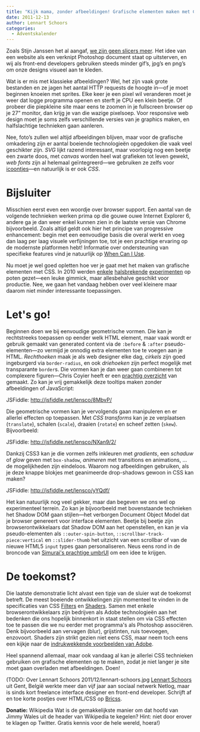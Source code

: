 ```yaml
---
title: "Kijk mama, zonder afbeeldingen! Grafische elementen maken met CSS"
date: 2011-12-13
author: Lennart Schoors
categories: 
  - Adventskalender
---
```

Zoals Stijn Janssen het al aangaf, [we zijn geen slicers meer](/blog/2011/12/waarom-een-slicer-een-front-end-developer-is-geworden). Het idee van een website als een verknipt Photoshop document staat op uitsterven, en wij als front-end developers gebruiken steeds minder gif’s, jpg’s en png’s om onze designs visueel aan te kleden.

Wat is er mis met klassieke afbeeldingen? Wel, het zijn vaak grote bestanden en ze jagen het aantal HTTP requests de hoogte in—of je moet beginnen knoeien met sprites. Elke keer je een pixel wil veranderen moet je weer dat logge programma openen en sterft je CPU een klein beetje. Of probeer die piepkleine site maar eens te zoomen in je fullscreen browser op je 27” monitor, dan krijg je van die wazige pixelsoep. Voor responsive web design moet je soms zelfs verschillende versies van je graphics maken, en halfslachtige technieken gaan aanleren.

Nee, foto’s zullen wel altijd afbeeldingen blijven, maar voor de grafische omkadering zijn er aantal boeiende technologieën opgedoken die vaak veel geschikter zijn. *SVG* lijkt razend interessant, maar voorlopig nog een beetje een zwarte doos, met *canvas* worden heel wat grafieken tot leven gewekt, *web fonts* zijn al helemaal geïntegreerd—we gebruiken ze zelfs voor [icoontjes](http://css-tricks.com/examples/IconFont/)—en natuurlijk is er ook *CSS*.

# Bijsluiter

Misschien eerst even een woordje over browser support. Een aantal van de volgende technieken werken prima op die gouwe ouwe Internet Explorer 6, andere ga je dan weer enkel kunnen zien in de laatste versie van Chrome bijvoorbeeld. Zoals altijd geldt ook hier het principe van progressive enhancement: begin met een eenvoudige basis die overal werkt en voeg dan laag per laag visuele verfijningen toe, tot je een prachtige ervaring op de modernste platformen hebt! Informatie over ondersteuning van specifieke features vind je natuurlijk op [When Can I Use](http://www.caniuse.com/).

Nu moet je wel goed opletten hoe ver je gaat met het maken van grafische elementen met CSS. In 2010 werden [enkele](http://desandro.com/articles/opera-logo-css) [halsbrekende](http://graphicpeel.com/cssiosicons) [experimenten](http://lensco.be/2010/04/04/css-world-clocks) op poten gezet—een leuke gimmick, maar allesbehalve geschikt voor productie. Nee, we gaan het vandaag hebben over veel kleinere maar daarom niet minder interessante toepassingen.

# Let's go!

Beginnen doen we bij eenvoudige geometrische vormen. Die kan je rechtstreeks toepassen op eender welk HTML element, maar vaak wordt er gebruik gemaakt van generated content via de `:before` & `:after` pseudo-elementen—zo vermijd je onnodig extra elementen toe te voegen aan je HTML. *Rechthoeken* maak je als web designer elke dag, *cirkels* zijn goed ingeburgerd via `border-radius`, en ook *driehoeken* zijn perfect mogelijk met transparante `border`s. Die vormen kan je dan weer gaan combineren tot complexere figuren—Chris Coyier heeft er een [prachtig overzicht](http://css-tricks.com/examples/ShapesOfCSS) van gemaakt. Zo kan je vrij gemakkelijk deze tooltips maken zonder afbeeldingen of JavaScript:

JSFiddle: <http://jsfiddle.net/lensco/8MbvP/>

Die geometrische vormen kan je vervolgends gaan manipuleren en er allerlei effecten op toepassen. Met *CSS transforms* kan je ze verplaatsen (`translate`), schalen (`scale`), draaien (`rotate`) en scheef zetten (`skew`). Bijvoorbeeld:

JSFiddle: <http://jsfiddle.net/lensco/NXan9/2/>

Dankzij CSS3 kan je die vormen zelfs inkleuren met *gradients*, een *schaduw* of *glow* geven met `box-shadow`, *animeren* met transitions en animations, … de mogelijkheden zijn eindeloos. Waarom nog afbeeldingen gebruiken, als je deze knappe blokjes met geanimeerde drop-shadows gewoon in CSS kan maken?

JSFiddle: <http://jsfiddle.net/lensco/yYQdf/>

Het kan natuurlijk nog veel gekker, maar dan begeven we ons wel op experimenteel terrein. Zo kan je bijvoorbeeld met bovenstaande technieken het Shadow DOM gaan stijlen—het verborgen Document Object Model dat je browser genereert voor interface elementen. Beetje bij beetje zijn browserontwikkelaars dat Shadow DOM aan het openstellen, en kan je via pseudo-elementen als `::outer-spin-button`, `::scrollbar-track-piece:vertical` en `::slider-thumb` het uitzicht van een scrollbar of van de nieuwe HTML5 `input` types gaan personaliseren. Neus eens rond in de broncode van [Simurai's prachtige umbrUI](http://lab.simurai.com/css/umbrui/) om een idee te krijgen.

# De toekomst?

Die laatste demonstratie licht alvast een tipje van de sluier wat de toekomst betreft. De meest boeiende ontwikkelingen zijn momenteel te vinden in de specificaties van CSS [Filters](https://dvcs.w3.org/hg/FXTF/raw-file/tip/filters/Filters.src.html) en [Shaders](https://dvcs.w3.org/hg/FXTF/raw-file/tip/custom/index.html). Samen met enkele browserontwikkelaars zijn bedrijven als Adobe technologieën aan het bedenken die ons hopelijk binnenkort in staat stellen om via CSS effecten toe te passen die we nu eerder met programma's als Photoshop associëren. Denk bijvoorbeeld aan vervagen (blur), grijstinten, ruis toevoegen, enzovoort. Shaders zijn strikt gezien niet eens CSS, maar neem toch eens een kijkje naar de [indrukwekkende voorbeelden van Adobe](http://www.adobe.com/devnet/html5/articles/css-shaders.html).

Heel spannend allemaal, maar ook vandaag al kan je allerlei CSS technieken gebruiken om grafische elementen op te maken, zodat je niet langer je site moet gaan overladen met afbeeldingen. Doen!

(TODO: Over Lennart Schoors
2011/12/lennart-schoors.jpg
[Lennart Schoors](http://lensco.be/) uit Gent, België werkte meer dan vijf jaar aan sociaal netwerk Netlog, maar is sinds kort freelance interface designer en front-end developer. Schrijft af en toe korte postjes over HTML/CSS op [Bricss](http://bricss.net/).

**Donatie:** Wikipedia
Wat is de gemakkelijkste manier om dat hoofd van Jimmy Wales uit de header van Wikipedia te kegelen? Hint: niet door erover te klagen op Twitter. Gratis kennis voor de hele wereld, hoera!)
